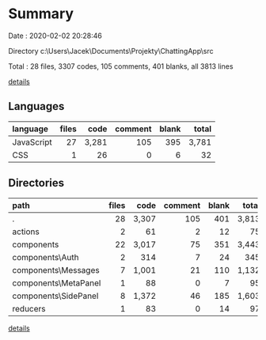 # Summary

Date : 2020-02-02 20:28:46

Directory c:\Users\Jacek\Documents\Projekty\ChattingApp\src

Total : 28 files,  3307 codes, 105 comments, 401 blanks, all 3813 lines

[details](details.md)

## Languages
| language | files | code | comment | blank | total |
| :--- | ---: | ---: | ---: | ---: | ---: |
| JavaScript | 27 | 3,281 | 105 | 395 | 3,781 |
| CSS | 1 | 26 | 0 | 6 | 32 |

## Directories
| path | files | code | comment | blank | total |
| :--- | ---: | ---: | ---: | ---: | ---: |
| . | 28 | 3,307 | 105 | 401 | 3,813 |
| actions | 2 | 61 | 2 | 12 | 75 |
| components | 22 | 3,017 | 75 | 351 | 3,443 |
| components\Auth | 2 | 314 | 7 | 24 | 345 |
| components\Messages | 7 | 1,001 | 21 | 110 | 1,132 |
| components\MetaPanel | 1 | 88 | 0 | 7 | 95 |
| components\SidePanel | 8 | 1,372 | 46 | 185 | 1,603 |
| reducers | 1 | 83 | 0 | 14 | 97 |

[details](details.md)